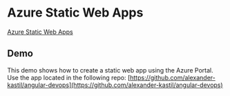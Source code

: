 # Azure Static Web Apps

[Azure Static Web Apps](https://learn.microsoft.com/en-us/azure/static-web-apps/)

## Demo

This demo shows how to create a static web app using the Azure Portal. Use the app located in the following repo: [https://github.com/alexander-kastil/angular-devops](https://github.com/alexander-kastil/angular-devops)